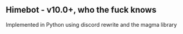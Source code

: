 ## Himebot - v10.0+, who the fuck knows

Implemented in Python using discord rewrite and the magma library

